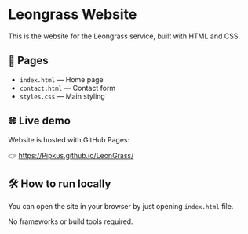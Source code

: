 # Leongrass Website

This is the website for the Leongrass service, built with HTML and CSS.

## 📂 Pages

- `index.html` — Home page
- `contact.html` — Contact form
- `styles.css` — Main styling

## 🌐 Live demo

Website is hosted with GitHub Pages:

👉 https://Pipkus.github.io/LeonGrass/

## 🛠 How to run locally

You can open the site in your browser by just opening `index.html` file.

No frameworks or build tools required.
